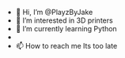 - 👋 Hi, I’m @PlayzByJake
- 👀 I’m interested in 3D printers
- 🌱 I’m currently learning Python
- 
- 📫 How to reach me Its too late

<!---
PlayzByJake/PlayzByJake is a ✨ special ✨ repository because its `README.md` (this file) appears on your GitHub profile.
You can click the Preview link to take a look at your changes.
--->
